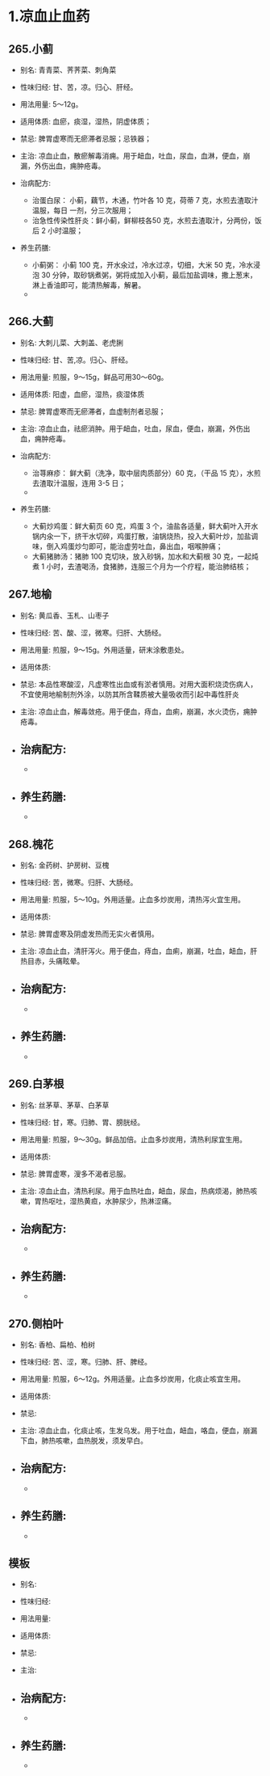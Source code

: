 # 1.凉血止血药

## 265.小蓟

- 别名: 青青菜、荠荠菜、刺角菜
- 性味归经: 甘、苦，凉。归心、肝经。
- 用法用量: 5～12g。
- 适用体质: 血瘀，痰湿，湿热，阴虚体质；
- 禁忌: 脾胃虚寒而无瘀滞者忌服；忌铁器；

- 主治: 凉血止血，散瘀解毒消痈。用于衄血，吐血，尿血，血淋，便血，崩漏，外伤出血，痈肿疮毒。
- 治病配方: 
  - 治蛋白尿： 小蓟，藕节，木通，竹叶各 10 克，荷蒂 7 克，水煎去渣取汁温服，每日 一剂，分三次服用；
  - 治急性传染性肝炎：鲜小蓟，鲜柳枝各50 克，水煎去渣取汁，分两份，饭后 2 小时温服；
  
- 养生药膳: 
  -  小蓟粥： 小蓟 100 克，开水氽过，冷水过凉，切细，大米 50 克，冷水浸泡 30 分钟，取砂锅煮粥，粥将成加入小蓟，最后加盐调味，撒上葱末，淋上香油即可，能清热解毒，解暑。
  -  
  
  
## 266.大蓟

- 别名: 大刺儿菜、大刺盖、老虎脷
- 性味归经: 甘、苦,凉。归心、肝经。

- 用法用量: 煎服，9～15g，鲜品可用30～60g。
- 适用体质: 阳虚，血瘀，湿热，痰湿体质
- 禁忌: 脾胃虚寒而无瘀滞者，血虚制剂者忌服；

- 主治: 凉血止血，祛瘀消肿。用于衄血，吐血，尿血，便血，崩漏，外伤出血，痈肿疮毒。

- 治病配方: 
  - 治荨麻疹： 鲜大蓟（洗净，取中层肉质部分）60 克，（干品 15 克），水煎去渣取汁温服，连用 3-5 日；
  -
  
- 养生药膳: 
  - 大蓟炒鸡蛋：鲜大蓟页 60 克，鸡蛋 3 个，油盐各适量，鲜大蓟叶入开水锅内氽一下，挤干水切碎，鸡蛋打散，油锅烧热，投入大蓟叶炒，加盐调味，倒入鸡蛋炒匀即可，能治虚劳吐血，鼻出血，咽喉肿痛；
  -  大蓟猪肺汤：猪肺 100 克切块，放入砂锅，加水和大蓟根 30 克，一起炖煮 1 小时，去渣喝汤，食猪肺，连服三个月为一个疗程，能治肺结核；
  
  
  
## 267.地榆

- 别名: 黄瓜香、玉札、山枣子
- 性味归经: 苦、酸、涩，微寒。归肝、大肠经。
- 用法用量: 煎服，9～15g。外用适量，研末涂敷患处。
- 适用体质: 
- 禁忌: 本品性寒酸涩，凡虚寒性出血或有淤者慎用。对用大面积烧烫伤病人，不宜使用地榆制剂外涂，以防其所含鞣质被大量吸收而引起中毒性肝炎 

- 主治: 凉血止血，解毒敛疮。用于便血，痔血，血痢，崩漏，水火烫伤，痈肿疮毒。
- 治病配方: 
  - 
  - 
  
- 养生药膳: 
  -  
  -  



## 268.槐花

- 别名: 金药树、护房树、豆槐
- 性味归经: 苦，微寒。归肝、大肠经。
- 用法用量: 煎服，5～10g。外用适量。止血多炒炭用，清热泻火宜生用。
- 适用体质: 
- 禁忌: 脾胃虚寒及阴虚发热而无实火者慎用。

- 主治: 凉血止血，清肝泻火。用于便血，痔血，血痢，崩漏，吐血，衄血，肝热目赤，头痛眩晕。
- 治病配方: 
  - 
  - 
  
- 养生药膳: 
  -  
  -  


## 269.白茅根

- 别名: 丝茅草、茅草、白茅草
- 性味归经: 甘，寒。归肺、胃、膀胱经。
- 用法用量:  煎服，9～30g。鲜品加倍。止血多炒炭用，清热利尿宜生用。
- 适用体质: 
- 禁忌: 脾胃虚寒，溲多不渴者忌服。

- 主治: 凉血止血，清热利尿。用于血热吐血，衄血，尿血，热病烦渴，肺热咳嗽，胃热呕吐，湿热黄疸，水肿尿少，热淋涩痛。
- 治病配方: 
  - 
  - 
  
- 养生药膳: 
  -  
  -  
  
  
  

## 270.侧柏叶

- 别名: 香柏、扁柏、柏树
- 性味归经: 苦、涩，寒。归肺、肝、脾经。
- 用法用量: 煎服，6～12g。外用适量。止血多炒炭用，化痰止咳宜生用。
- 适用体质: 
- 禁忌: 

- 主治: 凉血止血，化痰止咳，生发乌发。用于吐血，衄血，咯血，便血，崩漏下血，肺热咳嗽，血热脱发，须发早白。
- 治病配方: 
  - 
  - 
  
- 养生药膳: 
  -  
  -  
  
  
  




## 模板

- 别名: 
- 性味归经: 
- 用法用量: 
- 适用体质: 
- 禁忌: 

- 主治: 
- 治病配方: 
  - 
  - 
  
- 养生药膳: 
  -  
  -  

